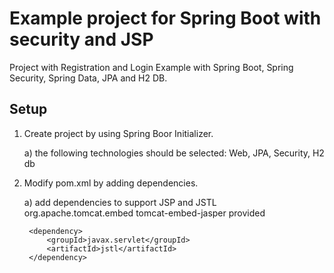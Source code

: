 Example project for Spring Boot with security and JSP
=====================================================

Project with Registration and Login Example with Spring Boot, Spring Security, 
Spring Data, JPA and H2 DB.

Setup
-----
1. Create project by using Spring Boor Initializer. 

   a) the following technologies should be selected:
      Web, JPA, Security, H2 db
2. Modify pom.xml by adding dependencies.

    a) add dependencies to support JSP and JSTL
        <dependency>
            <groupId>org.apache.tomcat.embed</groupId>
            <artifactId>tomcat-embed-jasper</artifactId>
            <scope>provided</scope>
        </dependency>

        <dependency>
            <groupId>javax.servlet</groupId>
            <artifactId>jstl</artifactId>
        </dependency>
